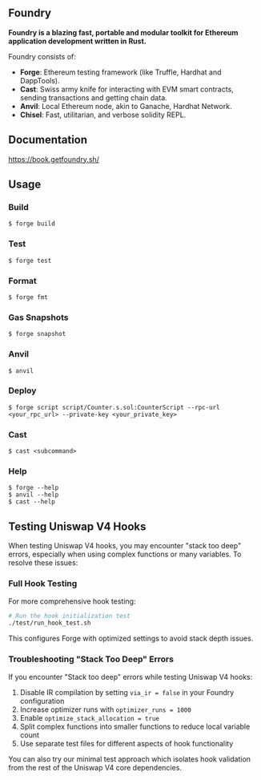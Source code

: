 ## Foundry

**Foundry is a blazing fast, portable and modular toolkit for Ethereum application development written in Rust.**

Foundry consists of:

-   **Forge**: Ethereum testing framework (like Truffle, Hardhat and DappTools).
-   **Cast**: Swiss army knife for interacting with EVM smart contracts, sending transactions and getting chain data.
-   **Anvil**: Local Ethereum node, akin to Ganache, Hardhat Network.
-   **Chisel**: Fast, utilitarian, and verbose solidity REPL.

## Documentation

https://book.getfoundry.sh/

## Usage

### Build

```shell
$ forge build
```

### Test

```shell
$ forge test
```

### Format

```shell
$ forge fmt
```

### Gas Snapshots

```shell
$ forge snapshot
```

### Anvil

```shell
$ anvil
```

### Deploy

```shell
$ forge script script/Counter.s.sol:CounterScript --rpc-url <your_rpc_url> --private-key <your_private_key>
```

### Cast

```shell
$ cast <subcommand>
```

### Help

```shell
$ forge --help
$ anvil --help
$ cast --help
```

## Testing Uniswap V4 Hooks

When testing Uniswap V4 hooks, you may encounter "stack too deep" errors, especially when using complex functions or many variables. To resolve these issues:

### Full Hook Testing

For more comprehensive hook testing:

```bash
# Run the hook initialization test
./test/run_hook_test.sh
```

This configures Forge with optimized settings to avoid stack depth issues.

### Troubleshooting "Stack Too Deep" Errors

If you encounter "Stack too deep" errors while testing Uniswap V4 hooks:

1. Disable IR compilation by setting `via_ir = false` in your Foundry configuration
2. Increase optimizer runs with `optimizer_runs = 1000`
3. Enable `optimize_stack_allocation = true`
4. Split complex functions into smaller functions to reduce local variable count
5. Use separate test files for different aspects of hook functionality

You can also try our minimal test approach which isolates hook validation from the rest of the Uniswap V4 core dependencies.
